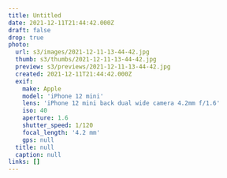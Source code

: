 ```yaml
---
title: Untitled
date: 2021-12-11T21:44:42.000Z
draft: false
drop: true
photo:
  url: s3/images/2021-12-11-13-44-42.jpg
  thumb: s3/thumbs/2021-12-11-13-44-42.jpg
  preview: s3/previews/2021-12-11-13-44-42.jpg
  created: 2021-12-11T21:44:42.000Z
  exif:
    make: Apple
    model: 'iPhone 12 mini'
    lens: 'iPhone 12 mini back dual wide camera 4.2mm f/1.6'
    iso: 40
    aperture: 1.6
    shutter_speed: 1/120
    focal_length: '4.2 mm'
    gps: null
  title: null
  caption: null
links: []
---
```

